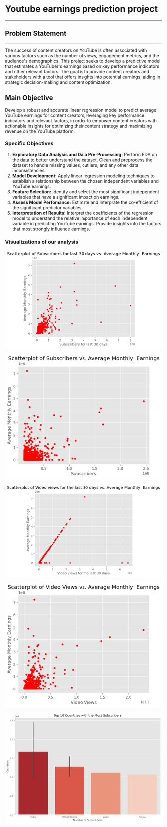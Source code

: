 # **Youtube earnings prediction project**
---
## **Problem Statement**
---
The success of content creators on YouTube is often associated with various factors such as the number of views, engagement metrics, and the audience's demographics. This project seeks to develop a predictive model that estimates a YouTuber's earnings based on key performance indicators and other relevant factors. The goal is to provide content creators and stakeholders with a tool that offers insights into potential earnings, aiding in strategic decision-making and content optimization.

## **Main Objective**

Develop a robust and accurate linear regression model to predict average YouTube earnings for content creators, leveraging key performance indicators and relevant factors, in order to empower content creators with actionable insights for optimizing their content strategy and maximizing revenue on the YouTube platform.

### Specific Objectives

1. **Exploratory Data Analysis and Data Pre-Processing:** Perform EDA on the data to better understand the dataset. Clean and preprocess the dataset to handle missing values, outliers, and any other data inconsistencies.
2. **Model Development:** Apply linear regression modeling techniques to establish a relationship between the chosen independent variables and YouTube earnings.
3. **Feature Selection:** Identify and select the most significant independent variables that have a significant impact on earnings. 
4. **Assess Model Perfomance:** Estimate and Interprate the co-efficient of the significant predictor variables
5. **Interpretation of Results:** Interpret the coefficients of the regression model to understand the relative importance of each independent variable in predicting YouTube earnings. Provide insights into the factors that most strongly influence earnings.

### Visualizations of our analysis
![Alt text](Visualizations/output.png)

![Alt text](<Visualizations/Scatterplot of Subscribers vs. Average Monthly  Earnings.png>)

![Alt text](<Visualizations/Scatterplot of Video views for the last 30 days vs. Average Monthly  Earnings.png>)

![Alt text](<Visualizations/Scatterplot of Video Views vs. Average Monthly  Earnings.png>)

![Alt text](<Visualizations/Top 10 Countries with the Most Subscribers.png>)